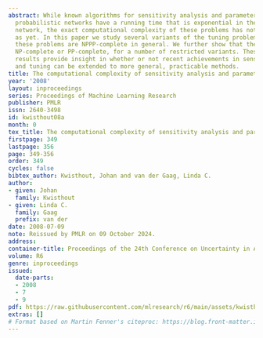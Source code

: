 ```yaml
---
abstract: While known algorithms for sensitivity analysis and parameter tuning in
  probabilistic networks have a running time that is exponential in the size of the
  network, the exact computational complexity of these problems has not been established
  as yet. In this paper we study several variants of the tuning problem and show that
  these problems are NPPP-complete in general. We further show that the problems remain
  NP-complete or PP-complete, for a number of restricted variants. These complexity
  results provide insight in whether or not recent achievements in sensitivity analysis
  and tuning can be extended to more general, practicable methods.
title: The computational complexity of sensitivity analysis and parameter tuning
year: '2008'
layout: inproceedings
series: Proceedings of Machine Learning Research
publisher: PMLR
issn: 2640-3498
id: kwisthout08a
month: 0
tex_title: The computational complexity of sensitivity analysis and parameter tuning
firstpage: 349
lastpage: 356
page: 349-356
order: 349
cycles: false
bibtex_author: Kwisthout, Johan and van der Gaag, Linda C.
author:
- given: Johan
  family: Kwisthout
- given: Linda C.
  family: Gaag
  prefix: van der
date: 2008-07-09
note: Reissued by PMLR on 09 October 2024.
address:
container-title: Proceedings of the 24th Conference on Uncertainty in Artificial Intelligence
volume: R6
genre: inproceedings
issued:
  date-parts:
  - 2008
  - 7
  - 9
pdf: https://raw.githubusercontent.com/mlresearch/r6/main/assets/kwisthout08a/kwisthout08a.pdf
extras: []
# Format based on Martin Fenner's citeproc: https://blog.front-matter.io/posts/citeproc-yaml-for-bibliographies/
---
```

